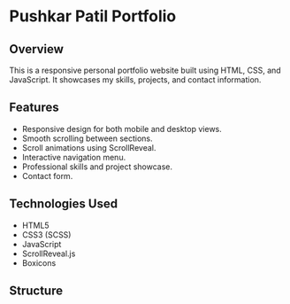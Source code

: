 # Pushkar Patil Portfolio

## Overview

This is a responsive personal portfolio website built using HTML, CSS, and JavaScript. It showcases my skills, projects, and contact information.

## Features

- Responsive design for both mobile and desktop views.
- Smooth scrolling between sections.
- Scroll animations using ScrollReveal.
- Interactive navigation menu.
- Professional skills and project showcase.
- Contact form.

## Technologies Used

- HTML5
- CSS3 (SCSS)
- JavaScript
- ScrollReveal.js
- Boxicons

## Structure
